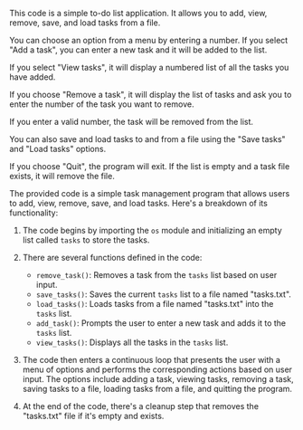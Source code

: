 This code is a simple to-do list application. It allows you to add, view, remove, save, and load tasks from a file.

You can choose an option from a menu by entering a number. If you select "Add a task", you can enter a new task and it will be added to the list.  

If you select "View tasks", it will display a numbered list of all the tasks you have added.

If you choose "Remove a task", it will display the list of tasks and ask you to enter the number of the task you want to remove. 

If you enter a valid number, the task will be removed from the list.

You can also save and load tasks to and from a file using the "Save tasks" and "Load tasks" options.

If you choose "Quit", the program will exit. If the list is empty and a task file exists, it will remove the file.

The provided code is a simple task management program that allows users to add, view, remove, save, and load tasks. Here's a breakdown of its functionality:

1. The code begins by importing the `os` module and initializing an empty list called `tasks` to store the tasks.

2. There are several functions defined in the code:
   - `remove_task()`: Removes a task from the `tasks` list based on user input.
   - `save_tasks()`: Saves the current `tasks` list to a file named "tasks.txt".
   - `load_tasks()`: Loads tasks from a file named "tasks.txt" into the `tasks` list.
   - `add_task()`: Prompts the user to enter a new task and adds it to the `tasks` list.
   - `view_tasks()`: Displays all the tasks in the `tasks` list.

3. The code then enters a continuous loop that presents the user with a menu of options and performs the corresponding actions based on user input. The options include adding a task, viewing tasks, removing a task, saving tasks to a file, loading tasks from a file, and quitting the program.

4. At the end of the code, there's a cleanup step that removes the "tasks.txt" file if it's empty and exists.
